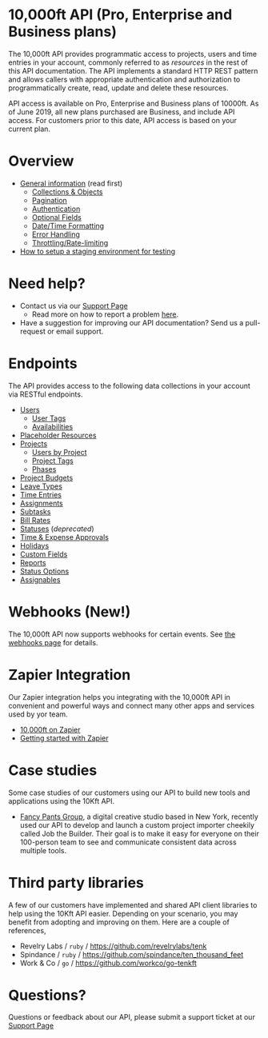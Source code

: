 # 10,000ft API (Pro, Enterprise and Business plans)

The 10,000ft API provides programmatic access to projects, users and time entries in your account, commonly referred to as _resources_ in the rest of this API documentation. The API implements a standard HTTP REST pattern and allows callers with appropriate authentication and authorization to programmatically create, read, update and delete these resources.

API access is available on Pro, Enterprise and Business plans of 10000ft. As of June 2019, all new plans purchased are Business, and include API access. For customers prior to this date, API access is based on your current plan.

# Overview

* [General information](sections/first-things-first.md) (read first)
  * [Collections & Objects](https://github.com/10Kft/10kft-api/blob/master/sections/first-things-first.md#collections--objects)
  * [Pagination](https://github.com/10Kft/10kft-api/blob/master/sections/first-things-first.md#pagination)
  * [Authentication](https://github.com/10Kft/10kft-api/blob/master/sections/first-things-first.md#authentication)
  * [Optional Fields](https://github.com/10Kft/10kft-api/blob/master/sections/first-things-first.md#optional-fields)
  * [Date/Time Formatting](https://github.com/10Kft/10kft-api/blob/master/sections/first-things-first.md#date--time-formatting)
  * [Error Handling](https://github.com/10Kft/10kft-api/blob/master/sections/first-things-first.md#error-handling)
  * [Throttling/Rate-limiting](https://github.com/10Kft/10kft-api/blob/master/sections/first-things-first.md#throttling--rate-limiting)
* [How to setup a staging environment for testing](sections/staging-environment.md)

# Need help?

* Contact us via our [Support Page](https://help.smartsheet.com/contact?contactType=10k-support)
  * Read more on how to report a problem [here](sections/getting-help.md).
* Have a suggestion for improving our API documentation? Send us a pull-request or email support.

# Endpoints

The API provides access to the following data collections in your account via RESTful endpoints.

* [Users](sections/users.md)
  * [User Tags](sections/user-tags.md)
  * [Availabilities](sections/user-availabilities.md)
* [Placeholder Resources](sections/placeholders.md)
* [Projects](sections/projects.md)
  * [Users by Project](sections/project-users.md)
  * [Project Tags](sections/project-tags.md)
  * [Phases](sections/phases.md)
* [Project Budgets](sections/budget-items.md)
* [Leave Types](sections/leave-types.md)
* [Time Entries](sections/time-entries.md)
* [Assignments](sections/assignments.md)
* [Subtasks](sections/subtasks.md)
* [Bill Rates](sections/bill-rates.md)
* [Statuses](sections/user-statuses.md) (_deprecated_)
* [Time & Expense Approvals](sections/approvals.md)
* [Holidays](sections/holidays.md)
* [Custom Fields](sections/custom-fields.md)
* [Reports](sections/reports.md)
* [Status Options](sections/status-options.md)
* [Assignables](sections/assignables.md)


# Webhooks (New!)

The 10,000ft API now supports webhooks for certain events. See [the webhooks page](sections/webhooks.md) for details.

# Zapier Integration

Our Zapier integration helps you integrating with the 10,000ft API in convenient and powerful ways and connect many other apps and services used by yor team.

* [10,000ft on Zapier](https://zapier.com/apps/10000ft/integrations)
* [Getting started with Zapier](sections/zapier-integration.md)

# Case studies

Some case studies of our customers using our API to build new tools and applications using the 10Kft API.

  * [Fancy Pants Group](https://www.10000ft.com/blog/fancy-pants-group-case-study), a digital creative studio based in New York, recently used our API to develop and launch a custom project importer cheekily called Job the Builder. Their goal is to make it easy for everyone on their 100-person team to see and communicate consistent data across multiple tools.

# Third party libraries

A few of our customers have implemented and shared API client libraries to help using the 10Kft API easier. Depending on your scenario, you may benefit from adopting and improving on them. Here are a couple of references,

* Revelry Labs / `ruby` / https://github.com/revelrylabs/tenk
* Spindance / `ruby` / https://github.com/spindance/ten_thousand_feet
* Work & Co / `go` / https://github.com/workco/go-tenkft

# Questions?

Questions or feedback about our API, please submit a support ticket at our [Support Page](https://help.smartsheet.com/contact?contactType=10k-support) 
